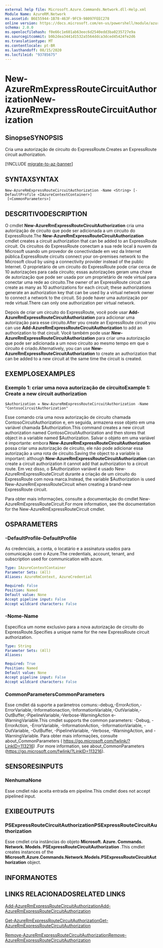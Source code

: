 ```yaml
---
external help file: Microsoft.Azure.Commands.Network.dll-Help.xml
Module Name: AzureRM.Network
ms.assetid: B6E55944-1B78-463F-9FC9-98097FEEC278
online version: https://docs.microsoft.com/en-us/powershell/module/azurerm.network/new-azurermexpressroutecircuitauthorization
schema: 2.0.0
ms.openlocfilehash: f0e66c1e601ab63eec6d2540edd3ba0235727e9a
ms.sourcegitcommit: b9b2dea3441d1532a5564ddca3dced45424fe2d6
ms.translationtype: MT
ms.contentlocale: pt-BR
ms.lasthandoff: 08/15/2020
ms.locfileid: "93785675"
---
```

# <span data-ttu-id="23535-101">New-AzureRmExpressRouteCircuitAuthorization</span><span class="sxs-lookup"><span data-stu-id="23535-101">New-AzureRmExpressRouteCircuitAuthorization</span></span>

## <span data-ttu-id="23535-102">Sinopse</span><span class="sxs-lookup"><span data-stu-id="23535-102">SYNOPSIS</span></span>
<span data-ttu-id="23535-103">Cria uma autorização de circuito do ExpressRoute.</span><span class="sxs-lookup"><span data-stu-id="23535-103">Creates an ExpressRoute circuit authorization.</span></span>

[!INCLUDE [migrate-to-az-banner](../../includes/migrate-to-az-banner.md)]

## <span data-ttu-id="23535-104">SYNTAX</span><span class="sxs-lookup"><span data-stu-id="23535-104">SYNTAX</span></span>

```
New-AzureRmExpressRouteCircuitAuthorization -Name <String> [-DefaultProfile <IAzureContextContainer>]
 [<CommonParameters>]
```

## <span data-ttu-id="23535-105">DESCRITIVO</span><span class="sxs-lookup"><span data-stu-id="23535-105">DESCRIPTION</span></span>
<span data-ttu-id="23535-106">O cmdlet **New-AzureRmExpressRouteCircuitAuthorization** cria uma autorização de circuito que pode ser adicionada a um circuito do ExpressRoute.</span><span class="sxs-lookup"><span data-stu-id="23535-106">The **New-AzureRmExpressRouteCircuitAuthorization** cmdlet creates a circuit authorization that can be added to an ExpressRoute circuit.</span></span> <span data-ttu-id="23535-107">Os circuitos do ExpressRoute conectam a sua rede local à nuvem da Microsoft usando um provedor de conectividade em vez da Internet pública.</span><span class="sxs-lookup"><span data-stu-id="23535-107">ExpressRoute circuits connect your on-premises network to the Microsoft cloud by using a connectivity provider instead of the public Internet.</span></span> <span data-ttu-id="23535-108">O proprietário de um circuito do ExpressRoute pode criar cerca de 10 autorizações para cada circuito; essas autorizações geram uma chave de autorização que pode ser usada por um proprietário de rede virtual para conectar uma rede ao circuito.</span><span class="sxs-lookup"><span data-stu-id="23535-108">The owner of an ExpressRoute circuit can create as many as 10 authorizations for each circuit; these authorizations generate an authorization key that can be used by a virtual network owner to connect a network to the circuit.</span></span> <span data-ttu-id="23535-109">Só pode haver uma autorização por rede virtual.</span><span class="sxs-lookup"><span data-stu-id="23535-109">There can only one authorization per virtual network.</span></span>

<span data-ttu-id="23535-110">Depois de criar um circuito do ExpressRoute, você pode usar **Add-AzureRmExpressRouteCircuitAuthorization** para adicionar uma autorização para esse circuito.</span><span class="sxs-lookup"><span data-stu-id="23535-110">After you create an ExpressRoute circuit you can use **Add-AzureRmExpressRouteCircuitAuthorization** to add an authorization to that circuit.</span></span>
<span data-ttu-id="23535-111">Você também pode usar **New-AzureRmExpressRouteCircuitAuthorization** para criar uma autorização que pode ser adicionada a um novo circuito ao mesmo tempo em que o circuito é criado.</span><span class="sxs-lookup"><span data-stu-id="23535-111">Alternatively, you can use **New-AzureRmExpressRouteCircuitAuthorization** to create an authorization that can be added to a new circuit at the same time the circuit is created.</span></span>

## <span data-ttu-id="23535-112">EXEMPLOS</span><span class="sxs-lookup"><span data-stu-id="23535-112">EXAMPLES</span></span>

### <span data-ttu-id="23535-113">Exemplo 1: criar uma nova autorização de circuito</span><span class="sxs-lookup"><span data-stu-id="23535-113">Example 1: Create a new circuit authorization</span></span>
```
$Authorization = New-AzureRmExpressRouteCircuitAuthorization -Name "ContosoCircuitAuthorization"
```

<span data-ttu-id="23535-114">Esse comando cria uma nova autorização de circuito chamada ContosoCircuitAuthorization e, em seguida, armazena esse objeto em uma variável chamada $Authorization.</span><span class="sxs-lookup"><span data-stu-id="23535-114">This command creates a new circuit authorization named ContosoCircuitAuthorization and then stores that object in a variable named $Authorization.</span></span> <span data-ttu-id="23535-115">Salvar o objeto em uma variável é importante: embora **New-AzureRmExpressRouteCircuitAuthorization** possa criar uma autorização de circuito, ele não pode adicionar essa autorização a uma rota de circuito.</span><span class="sxs-lookup"><span data-stu-id="23535-115">Saving the object to a variable is important: although **New-AzureRmExpressRouteCircuitAuthorization** can create a circuit authorization it cannot add that authorization to a circuit route.</span></span> <span data-ttu-id="23535-116">Em vez disso, o $Authorization variável é usado New-AzureRmExpressRouteCircuit durante a criação de um circuito do ExpressRoute com nova marca.</span><span class="sxs-lookup"><span data-stu-id="23535-116">Instead, the variable $Authorization is used New-AzureRmExpressRouteCircuit when creating a brand-new ExpressRoute circuit.</span></span>

<span data-ttu-id="23535-117">Para obter mais informações, consulte a documentação do cmdlet New-AzureRmExpressRouteCircuit.</span><span class="sxs-lookup"><span data-stu-id="23535-117">For more information, see the documentation for the New-AzureRmExpressRouteCircuit cmdlet.</span></span>

## <span data-ttu-id="23535-118">OS</span><span class="sxs-lookup"><span data-stu-id="23535-118">PARAMETERS</span></span>

### <span data-ttu-id="23535-119">-DefaultProfile</span><span class="sxs-lookup"><span data-stu-id="23535-119">-DefaultProfile</span></span>
<span data-ttu-id="23535-120">As credenciais, a conta, o locatário e a assinatura usados para comunicação com o Azure.</span><span class="sxs-lookup"><span data-stu-id="23535-120">The credentials, account, tenant, and subscription used for communication with azure.</span></span>

```yaml
Type: IAzureContextContainer
Parameter Sets: (All)
Aliases: AzureRmContext, AzureCredential

Required: False
Position: Named
Default value: None
Accept pipeline input: False
Accept wildcard characters: False
```

### <span data-ttu-id="23535-121">-Nome</span><span class="sxs-lookup"><span data-stu-id="23535-121">-Name</span></span>
<span data-ttu-id="23535-122">Especifica um nome exclusivo para a nova autorização de circuito do ExpressRoute.</span><span class="sxs-lookup"><span data-stu-id="23535-122">Specifies a unique name for the new ExpressRoute circuit authorization.</span></span>

```yaml
Type: String
Parameter Sets: (All)
Aliases: 

Required: True
Position: Named
Default value: None
Accept pipeline input: False
Accept wildcard characters: False
```

### <span data-ttu-id="23535-123">CommonParameters</span><span class="sxs-lookup"><span data-stu-id="23535-123">CommonParameters</span></span>
<span data-ttu-id="23535-124">Esse cmdlet dá suporte a parâmetros comuns:-debug,-ErrorAction,-ErrorVariable,-Informationaction,-InformationVariable,-OutVariable,-OutBuffer,-PipelineVariable,-Verbose-WarningAction e-WarningVariable.</span><span class="sxs-lookup"><span data-stu-id="23535-124">This cmdlet supports the common parameters: -Debug, -ErrorAction, -ErrorVariable, -InformationAction, -InformationVariable, -OutVariable, -OutBuffer, -PipelineVariable, -Verbose, -WarningAction, and -WarningVariable.</span></span> <span data-ttu-id="23535-125">Para obter mais informações, consulte about_CommonParameters ( https://go.microsoft.com/fwlink/?LinkID=113216) .</span><span class="sxs-lookup"><span data-stu-id="23535-125">For more information, see about_CommonParameters (https://go.microsoft.com/fwlink/?LinkID=113216).</span></span>

## <span data-ttu-id="23535-126">SENSORES</span><span class="sxs-lookup"><span data-stu-id="23535-126">INPUTS</span></span>

### <span data-ttu-id="23535-127">Nenhuma</span><span class="sxs-lookup"><span data-stu-id="23535-127">None</span></span>
<span data-ttu-id="23535-128">Esse cmdlet não aceita entrada em pipeline.</span><span class="sxs-lookup"><span data-stu-id="23535-128">This cmdlet does not accept pipelined input.</span></span>

## <span data-ttu-id="23535-129">EXIBE</span><span class="sxs-lookup"><span data-stu-id="23535-129">OUTPUTS</span></span>

### <span data-ttu-id="23535-130">PSExpressRouteCircuitAuthorization</span><span class="sxs-lookup"><span data-stu-id="23535-130">PSExpressRouteCircuitAuthorization</span></span>
<span data-ttu-id="23535-131">Esse cmdlet cria instâncias do objeto **Microsoft. Azure. Commands. Network. Models. PSExpressRouteCircuitAuthorization** .</span><span class="sxs-lookup"><span data-stu-id="23535-131">This cmdlet creates instances of the **Microsoft.Azure.Commands.Network.Models.PSExpressRouteCircuitAuthorization** object.</span></span>

## <span data-ttu-id="23535-132">INFORMA</span><span class="sxs-lookup"><span data-stu-id="23535-132">NOTES</span></span>

## <span data-ttu-id="23535-133">LINKS RELACIONADOS</span><span class="sxs-lookup"><span data-stu-id="23535-133">RELATED LINKS</span></span>

[<span data-ttu-id="23535-134">Add-AzureRmExpressRouteCircuitAuthorization</span><span class="sxs-lookup"><span data-stu-id="23535-134">Add-AzureRmExpressRouteCircuitAuthorization</span></span>](./Add-AzureRmExpressRouteCircuitAuthorization.md)

[<span data-ttu-id="23535-135">Get-AzureRmExpressRouteCircuitAuthorization</span><span class="sxs-lookup"><span data-stu-id="23535-135">Get-AzureRmExpressRouteCircuitAuthorization</span></span>](./Get-AzureRmExpressRouteCircuitAuthorization.md)

[<span data-ttu-id="23535-136">Remove-AzureRmExpressRouteCircuitAuthorization</span><span class="sxs-lookup"><span data-stu-id="23535-136">Remove-AzureRmExpressRouteCircuitAuthorization</span></span>](./Remove-AzureRmExpressRouteCircuitAuthorization.md)

